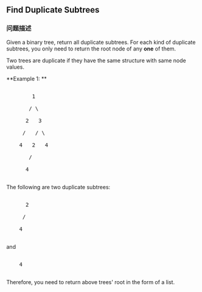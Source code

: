 ## Find Duplicate Subtrees  
### 问题描述

Given a binary tree, return all duplicate subtrees. For each kind of duplicate subtrees, you only need to return the root node of any **one** of them. 


Two trees are duplicate if they have the same structure with same node values.


**Example 1: **<br>
<pre>
        1
       / \
      2   3
     /   / \
    4   2   4
       /
      4
</pre>
The following are two duplicate subtrees:
<pre>
      2
     /
    4
</pre>
and
<pre>
    4
</pre>
Therefore, you need to return above trees' root in the form of a list.

